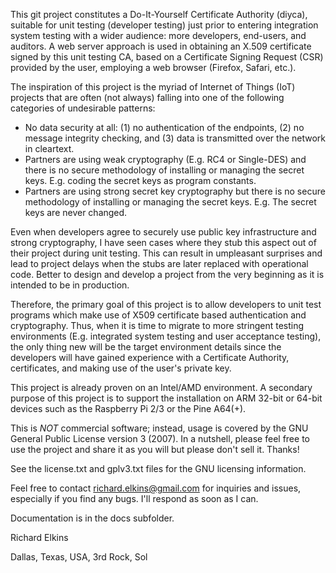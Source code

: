 This git project constitutes a Do-It-Yourself Certificate Authority (diyca), suitable for unit testing (developer testing) just prior to entering integration system testing with a wider audience: more developers, end-users, and auditors.  A web server approach is used in obtaining an X.509 certificate signed by this unit testing CA, based on a Certificate Signing Request (CSR) provided by the user, employing a web browser (Firefox, Safari, etc.).

The inspiration of this project is the myriad of Internet of Things (IoT) projects that are often (not always) falling into one of the following categories of undesirable patterns:

* No data security at all: (1) no authentication of the endpoints, (2) no message integrity checking, and (3) data is transmitted over the network in cleartext.
* Partners are using weak cryptography (E.g. RC4 or Single-DES) and there is no secure methodology of installing or managing the secret keys.  E.g. coding the secret keys as program constants.
* Partners are using strong secret key cryptography but there is no secure methodology of installing or managing the secret keys.  E.g. The secret keys are never changed.

Even when developers agree to securely use public key infrastructure and strong cryptography, I have seen cases where they stub this aspect out of their project during unit testing.  This can result in umpleasant surprises and lead to project delays when the stubs are later replaced with operational code.  Better to design and develop a project from the very beginning as it is intended to be in production.

Therefore, the primary goal of this project is to allow developers to unit test programs which make use of X509 certificate based authentication and cryptography.  Thus, when it is time to migrate to more stringent testing environments (E.g. integrated system testing and user acceptance testing), the only thing new will be the target environment details since the developers will have gained experience with a Certificate Authority, certificates, and making use of the user's private key.

This project is already proven on an Intel/AMD environment.  A secondary purpose of this project is to support the installation on ARM 32-bit or 64-bit devices such as the Raspberry Pi 2/3 or the Pine A64(+).

This is *NOT* commercial software; instead, usage is covered by the GNU General Public License version 3 (2007).  In a nutshell, please feel free to use the project and share it as you will but please don't sell it.  Thanks!

See the license.txt and gplv3.txt files for the GNU licensing information.

Feel free to contact richard.elkins@gmail.com for inquiries and issues, especially if you find any bugs.  I'll respond as soon as I can.

Documentation is in the docs subfolder.

Richard Elkins

Dallas, Texas, USA, 3rd Rock, Sol
